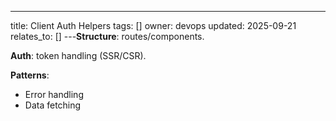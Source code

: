 ---
title: Client Auth Helpers
tags: []
owner: devops
updated: 2025-09-21
relates_to: []
---**Structure**: routes/components.

**Auth**: token handling (SSR/CSR).

**Patterns**:
- Error handling
- Data fetching